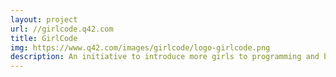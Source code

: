 ```yaml
---
layout: project
url: //girlcode.q42.com
title: GirlCode
img: https://www.q42.com/images/girlcode/logo-girlcode.png
description: An initiative to introduce more girls to programming and brigde the gender gap in tech.
---
```

